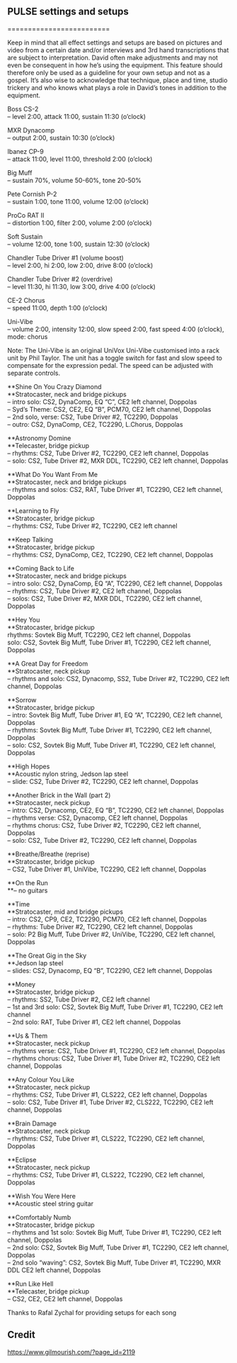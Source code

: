 ## PULSE settings and setups
=========================

Keep in mind that all effect settings and setups are based on pictures and video from a certain date and/or interviews and 3rd hand transcriptions that are subject to interpretation. David often make adjustments and may not even be consequent in how he’s using the equipment. This feature should therefore only be used as a guideline for your own setup and not as a gospel. It’s also wise to acknowledge that technique, place and time, studio trickery and who knows what plays a role in David’s tones in addition to the equipment.

Boss CS-2  
– level 2:00, attack 11:00, sustain 11:30 (o’clock)

MXR Dynacomp  
– output 2:00, sustain 10:30 (o’clock)

Ibanez CP-9  
– attack 11:00, level 11:00, threshold 2:00 (o’clock)

Big Muff  
– sustain 70%, volume 50-60%, tone 20-50%

Pete Cornish P-2  
– sustain 1:00, tone 11:00, volume 12:00 (o’clock)

ProCo RAT II  
– distortion 1:00, filter 2:00, volume 2:00 (o’clock)

Soft Sustain  
– volume 12:00, tone 1:00, sustain 12:30 (o’clock)

Chandler Tube Driver #1 (volume boost)  
– level 2:00, hi 2:00, low 2:00, drive 8:00 (o’clock)

Chandler Tube Driver #2 (overdrive)  
– level 11:30, hi 11:30, low 3:00, drive 4:00 (o’clock)

CE-2 Chorus  
– speed 11:00, depth 1:00 (o’clock)

Uni-Vibe  
– volume 2:00, intensity 12:00, slow speed 2:00, fast speed 4:00 (o’clock), mode: chorus

Note: The Uni-Vibe is an original UniVox Uni-Vibe customised into a rack unit by Phil Taylor. The unit has a toggle switch for fast and slow speed to compensate for the expression pedal. The speed can be adjusted with separate controls.

**Shine On You Crazy Diamond  
**Stratocaster, neck and bridge pickups  
– intro solo: CS2, DynaComp, EQ “C”, CE2 left channel, Doppolas  
– Syd’s Theme: CS2, CE2, EQ “B”, PCM70, CE2 left channel, Doppolas  
– 2nd solo, verse: CS2, Tube Driver #2, TC2290, Doppolas  
– outro: CS2, DynaComp, CE2, TC2290, L.Chorus, Doppolas

**Astronomy Domine  
**Telecaster, bridge pickup  
– rhythms: CS2, Tube Driver #2, TC2290, CE2 left channel, Doppolas  
– solo: CS2, Tube Driver #2, MXR DDL, TC2290, CE2 left channel, Doppolas

**What Do You Want From Me  
**Stratocaster, neck and bridge pickups  
– rhythms and solos: CS2, RAT, Tube Driver #1, TC2290, CE2 left channel, Doppolas

**Learning to Fly  
**Stratocaster, bridge pickup  
– rhythms: CS2, Tube Driver #2, TC2290, CE2 left channel

**Keep Talking  
**Stratocaster, bridge pickup  
– rhythms: CS2, DynaComp, CE2, TC2290, CE2 left channel, Doppolas

**Coming Back to Life  
**Stratocaster, neck and bridge pickups  
– intro solo: CS2, DynaComp, EQ “A”, TC2290, CE2 left channel, Doppolas  
– rhythms: CS2, Tube Driver #2, CE2 left channel, Doppolas  
– solos: CS2, Tube Driver #2, MXR DDL, TC2290, CE2 left channel, Doppolas

**Hey You  
**Stratocaster, bridge pickup  
rhythms: Sovtek Big Muff, TC2290, CE2 left channel, Doppolas  
solo: CS2, Sovtek Big Muff, Tube Driver #1, TC2290, CE2 left channel, Doppolas

**A Great Day for Freedom  
**Stratocaster, neck pickup  
– rhythms and solo: CS2, Dynacomp, SS2, Tube Driver #2, TC2290, CE2 left channel, Doppolas

**Sorrow  
**Stratocaster, bridge pickup  
– intro: Sovtek Big Muff, Tube Driver #1, EQ “A”, TC2290, CE2 left channel, Doppolas  
– rhythms: Sovtek Big Muff, Tube Driver #1, TC2290, CE2 left channel, Doppolas  
– solo: CS2, Sovtek Big Muff, Tube Driver #1, TC2290, CE2 left channel, Doppolas

**High Hopes  
**Acoustic nylon string, Jedson lap steel  
– slide: CS2, Tube Driver #2, TC2290, CE2 left channel, Doppolas

**Another Brick in the Wall (part 2)  
**Stratocaster, neck pickup  
– intro: CS2, Dynacomp, CE2, EQ “B”, TC2290, CE2 left channel, Doppolas  
– rhythms verse: CS2, Dynacomp, CE2 left channel, Doppolas  
– rhythms chorus: CS2, Tube Driver #2, TC2290, CE2 left channel, Doppolas  
– solo: CS2, Tube Driver #2, TC2290, CE2 left channel, Doppolas

**Breathe/Breathe (reprise)  
**Stratocaster, bridge pickup  
– CS2, Tube Driver #1, UniVibe, TC2290, CE2 left channel, Doppolas

**On the Run  
**– no guitars

**Time  
**Stratocaster, mid and bridge pickups  
– intro: CS2, CP9, CE2, TC2290, PCM70, CE2 left channel, Doppolas  
– rhythms: Tube Driver #2, TC2290, CE2 left channel, Doppolas  
– solo: P2 Big Muff, Tube Driver #2, UniVibe, TC2290, CE2 left channel, Doppolas

**The Great Gig in the Sky  
**Jedson lap steel  
– slides: CS2, Dynacomp, EQ “B”, TC2290, CE2 left channel, Doppolas

**Money  
**Stratocaster, bridge pickup  
– rhythms: SS2, Tube Driver #2, CE2 left channel  
– 1st and 3rd solo: CS2, Sovtek Big Muff, Tube Driver #1, TC2290, CE2 left channel  
– 2nd solo: RAT, Tube Driver #1, CE2 left channel, Doppolas

**Us & Them  
**Stratocaster, neck pickup  
– rhythms verse: CS2, Tube Driver #1, TC2290, CE2 left channel, Doppolas  
– rhythms chorus: CS2, Tube Driver #1, Tube Driver #2, TC2290, CE2 left channel, Doppolas

**Any Colour You Like  
**Stratocaster, neck pickup  
– rhythms: CS2, Tube Driver #1, CLS222, CE2 left channel, Doppolas  
– solo: CS2, Tube Driver #1, Tube Driver #2, CLS222, TC2290, CE2 left channel, Doppolas

**Brain Damage  
**Stratocaster, neck pickup  
– rhythms: CS2, Tube Driver #1, CLS222, TC2290, CE2 left channel, Doppolas

**Eclipse  
**Stratocaster, neck pickup  
– rhythms: CS2, Tube Driver #1, CLS222, TC2290, CE2 left channel, Doppolas

**Wish You Were Here  
**Acoustic steel string guitar

**Comfortably Numb  
**Stratocaster, bridge pickup  
– rhythms and 1st solo: Sovtek Big Muff, Tube Driver #1, TC2290, CE2 left channel, Doppolas  
– 2nd solo: CS2, Sovtek Big Muff, Tube Driver #1, TC2290, CE2 left channel, Doppolas  
– 2nd solo “waving”: CS2, Sovtek Big Muff, Tube Driver #1, TC2290, MXR DDL CE2 left channel, Doppolas

**Run Like Hell  
**Telecaster, bridge pickup  
– CS2, CE2, CE2 left channel, Doppolas

Thanks to Rafal Zychal for providing setups for each song

## Credit

https://www.gilmourish.com/?page_id=2119

